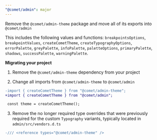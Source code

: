 ```yaml
---
"@comet/admin": major
---
```


Remove the `@comet/admin-theme` package and move all of its exports into `@comet/admin`

This includes the following values and functions: `breakpointsOptions`, `breakpointValues`, `createCometTheme`, `createTypographyOptions`, `errorPalette`, `greyPalette`, `infoPalette`, `paletteOptions`, `primaryPalette`, `shadows`, `successPalette`, `warningPalette`.

**Migrating your project**

1. Remove the `@comet/admin-theme` dependency from your project

2. Change all imports from `@comet/admin-theme` to `@comet/admin`

```diff
-import { createCometTheme } from "@comet/admin-theme";
+import { createCometTheme } from "@comet/admin";

 const theme = createCometTheme();
```

3. Remove the no longer required type overrides that were previously required for the custom `Typography` variants, typically located in `admin/src/vendors.d.ts`

```diff
-/// <reference types="@comet/admin-theme" />
```
